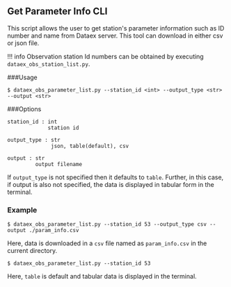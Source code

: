 ## Get Parameter Info CLI

This script allows the user to get station's parameter information such as ID number and name from Dataex server. 
This tool can download in either csv or json file.

!!! info 
    Observation station Id numbers can be obtained by executing `dataex_obs_station_list.py`.

###Usage
```
$ dataex_obs_parameter_list.py --station_id <int> --output_type <str> --output <str>
```
###Options
```
station_id : int
             station id     

output_type : str
              json, table(default), csv       

output : str
         output filename

```
If `output_type` is not specified then it defaults to `table`. Further, in this case, if output is also not specified, the data is displayed in tabular form in the terminal.

### Example

```
$ dataex_obs_parameter_list.py --station_id 53 --output_type csv --output ./param_info.csv
```
Here, data is downloaded in a `csv` file named as `param_info.csv` in the current directory.


```
$ dataex_obs_parameter_list.py --station_id 53
```
Here, `table` is default and tabular data is displayed in the terminal. 
